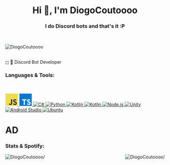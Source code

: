 <h1 align="center">Hi 👋, I'm DiogoCoutoooo</h1>
<h3 align="center">I do Discord bots and that's it :P</h3>

</br>
<p align="left"> <img src="https://komarev.com/ghpvc/?username=DiogoCoutoooo&label=Profile%20views&color=0e75b6&style=flat" alt="DiogoCoutoooo" /> </p>
</br>
◻ 🤖 Discord Bot Developer
</br>

<h3 align="left">Languages & Tools:</h3>
</br>
<p align="left">
<a href="https://www.javascript.com/" target="_blank"> <img src="https://raw.githubusercontent.com/devicons/devicon/master/icons/javascript/javascript-original.svg" alt="Javascript" width="40" height="40"/> </a>
<a href="https://www.typescriptlang.org/" target="_blank"> <img src="https://raw.githubusercontent.com/devicons/devicon/master/icons/typescript/typescript-original.svg" alt="Typescript" width="40" height="40"/> </a>
<a href="https://docs.microsoft.com/en-us/dotnet/csharp/" target="_blank"> <img src="https://static.cdnlogo.com/logos/c/27/c.svg" alt="C#" width="40" height="40"/> </a>
<a href="https://www.python.org/" target="_blank"> <img src="https://upload.wikimedia.org/wikipedia/commons/thumb/c/c3/Python-logo-notext.svg/1200px-Python-logo-notext.svg.png" alt="Python" width="40" height="40"/> </a>
<a href="https://kotlinlang.org/" target="_blank"> <img src="https://upload.wikimedia.org/wikipedia/commons/7/74/Kotlin_Icon.png" alt="Kotlin" width="40" height="40"/> </a>
<a href="https://www.java.com/" target="_blank"> <img src="https://cdn-icons-png.flaticon.com/512/5968/5968282.png" alt="Kotlin" width="40" height="40"/> </a>
<a href="https://nodejs.org/" target="_blank"> <img src="https://miro.medium.com/max/400/1*tfZa4vsI6UusJYt_fzvGnQ.png" alt="Node.js" width="40" height="40"/> </a>
<a href="https://unity.com/" target="_blank"> <img src="https://preview.redd.it/tu3gt6ysfxq71.png?auto=webp&s=10ab55d9dc09e7ed6ea59bd5916800a5272d5969" alt="Unity" width="40" height="40"/> </a>
<a href="https://developer.android.com/studio" target="-blank"> <img src="https://upload.wikimedia.org/wikipedia/commons/thumb/9/95/Android_Studio_Icon_3.6.svg/1900px-Android_Studio_Icon_3.6.svg.png" alt="Android Studio" width="40" height="40"/> </a>
<a href="https://ubuntu.com/" target="_blank"> <img src="https://upload.wikimedia.org/wikipedia/commons/thumb/a/ab/Logo-ubuntu_cof-orange-hex.svg/1200px-Logo-ubuntu_cof-orange-hex.svg.png" alt="Ubuntu" width="40" height="40"/> </a>

# AD

<div style="clear: both">
<h3 align="left" display="inline">Stats & Spotify:</h3>
</div>
<img align="left" height="150em" src="https://github-readme-stats-coutoooo.vercel.app/api/top-langs/?username=DiogoCoutoooo&show_icons=true&layout=compact&hide_border=true&langs_count=7&theme=github_dark&bg_color=#101414" alt= DiogoCoutoooo/>
<img align="right" height="150em" src="https://spotify-github-profile.vercel.app/api/view?uid=31mzkj2n3ye3xfohwifhzdso7qui&cover_image=true&theme=novatorem&show_offline=false&background_color=121212&interchange=true&bar_color=53b14f&bar_color_cover=true" alt= DiogoCoutoooo/>
</div>
</a>
</p>
